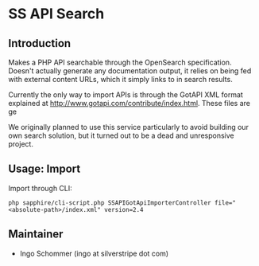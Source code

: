# SS API Search

## Introduction

Makes a PHP API searchable through the OpenSearch specification.
Doesn't actually generate any documentation output, it relies
on being fed with external content URLs, which it simply links to in search results.

Currently the only way to import APIs is through the GotAPI XML format
explained at http://www.gotapi.com/contribute/index.html.
These files are ge

We originally planned to use this service particularly to avoid building our own
search solution, but it turned out to be a dead and unresponsive project.

## Usage: Import

Import through CLI: 

	php sapphire/cli-script.php SSAPIGotApiImporterController file="<absolute-path>/index.xml" version=2.4

## Maintainer

 * Ingo Schommer (ingo at silverstripe dot com)